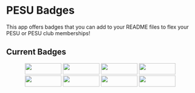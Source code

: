 # PESU Badges
This app offers badges that you can add to your README files to flex your PESU or PESU club memberships!

## Current Badges

<p align="center">
  <img src='https://pesu-badges-api.vercel.app/badge/pesu' width='98px' height='30px'>
  <img src='https://pesu-badges-api.vercel.app/badge/gdsc' width='98px' height='30px' />
  <img src='https://pesu-badges-api.vercel.app/badge/hackerspace' width='98px' height='30px' />
  <img src='https://pesu-badges-api.vercel.app/badge/nexus' width='98px' height='30px' />
  <img src='https://pesu-badges-api.vercel.app/badge/qqc-rr' width='98px' height='30px' />
  <img src='https://pesu-badges-api.vercel.app/badge/research-et-al' width='98px' height='30px' />
  <img src='https://pesu-badges-api.vercel.app/badge/samarpana' width='98px' height='30px' />
  <img src='https://pesu-badges-api.vercel.app/badge/weal' width='98px' height='30px' />
</p>
